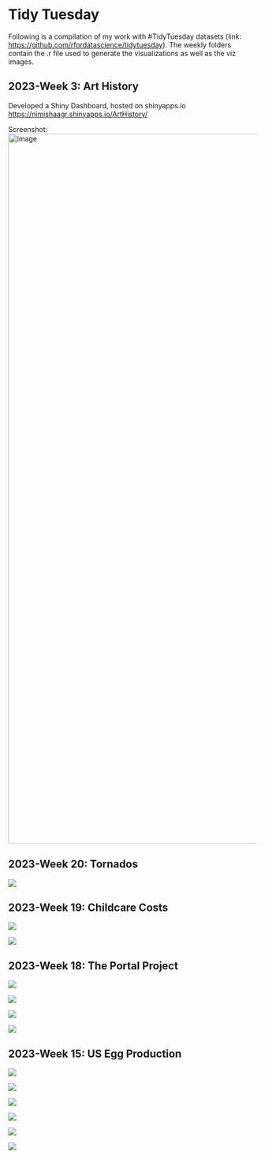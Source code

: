 # Tidy Tuesday 
Following is a compilation of my work with #TidyTuesday datasets (link: https://github.com/rfordatascience/tidytuesday). The weekly folders contain the .r file used to generate the visualizations as well as the viz images.

## 2023-Week 3: Art History

Developed a Shiny Dashboard, hosted on shinyapps.io
https://nimishaagr.shinyapps.io/ArtHistory/

Screenshot:
<img width="1437" alt="image" src="https://github.com/nimishaagr/Tidy-Tuesday/assets/21362459/1885fb0f-7420-4bae-bb3c-7627797d3b2a">

## 2023-Week 20: Tornados

![](/2023-20-Tornados/mags.jpg)

## 2023-Week 19: Childcare Costs

![](/2023-19-ChildcareCosts/utah.jpg)

![](/2023-19-ChildcareCosts/emp-spread.gif)

## 2023-Week 18: The Portal Project

![](/2023-18-PortalProject/big_heavy_rodents.jpg)

![](/2023-18-PortalProject/hfl_wgt.jpg)

![](/2023-18-PortalProject/spcies_density_trtmt.jpg)

![](/2023-18-PortalProject/species_pregnant.jpg)

## 2023-Week 15: US Egg Production

![](/2023-15-EggProduction/cagefree_hg.jpg)

![](/2023-15-EggProduction/all_hatchtable.jpg)

![](/2023-15-EggProduction/hens_sankey.jpg)

![](/2023-15-EggProduction/hens_eggs_division.jpg)

![](/2023-15-EggProduction/hens_months.jpg)

![](/2023-15-EggProduction/eggs_months.jpg)
